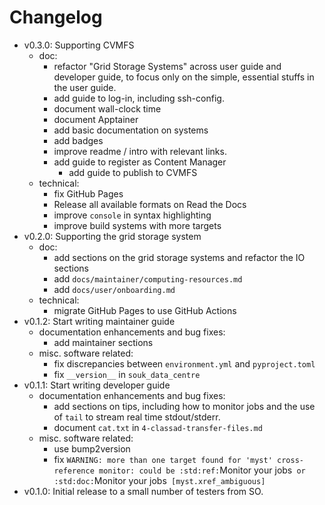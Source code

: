 # Changelog

- v0.3.0: Supporting CVMFS
    - doc:
        - refactor "Grid Storage Systems" across user guide and developer guide, to focus only on the simple, essential stuffs in the user guide.
        - add guide to log-in, including ssh-config.
        - document wall-clock time
        - document Apptainer
        - add basic documentation on systems
        - add badges
        - improve readme / intro with relevant links.
        - add guide to register as Content Manager
            - add guide to publish to CVMFS
    - technical:
        - fix GitHub Pages
        - Release all available formats on Read the Docs
        - improve `console` in syntax highlighting
        - improve build systems with more targets
- v0.2.0: Supporting the grid storage system
    - doc:
        - add sections on the grid storage systems and refactor the IO sections
        - add `docs/maintainer/computing-resources.md`
        - add `docs/user/onboarding.md`
    - technical:
        - migrate GitHub Pages to use GitHub Actions
- v0.1.2: Start writing maintainer guide
    - documentation enhancements and bug fixes:
        - add maintainer sections
    - misc. software related:
        - fix discrepancies between `environment.yml` and `pyproject.toml`
        - fix `__version__` in `souk_data_centre`
- v0.1.1: Start writing developer guide
    - documentation enhancements and bug fixes:
        - add sections on tips, including how to monitor jobs and the use of `tail` to stream real time stdout/stderr.
        - document `cat.txt` in `4-classad-transfer-files.md`
    - misc. software related:
        - use bump2version
        - fix `WARNING: more than one target found for 'myst' cross-reference monitor: could be :std:ref:`Monitor your jobs` or :std:doc:`Monitor your jobs` [myst.xref_ambiguous]`
- v0.1.0: Initial release to a small number of testers from SO.
